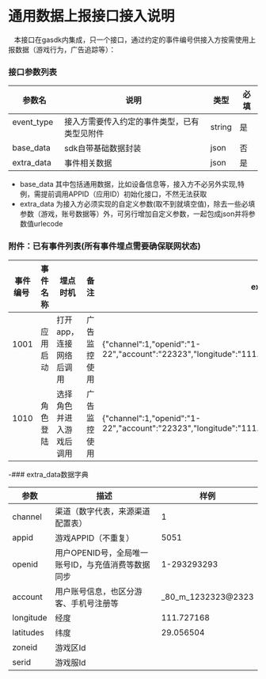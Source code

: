 通用数据上报接口接入说明
=========================
    本接口在gasdk内集成，只一个接口，通过约定的事件编号供接入方按需使用上报数据（游戏行为，广告追踪等）：

### 接口参数列表

| 参数名   | 说明   | 类型   | 必填 |
|----------|--------|--------|------|
| event_type   | 接入方需要传入约定的事件类型，已有类型见附件 | string | 是 |
| base_data   | sdk自带基础数据封装 | json | 否  |
| extra_data   | 事件相关数据| json | 是 |

* base_data 其中包括通用数据，比如设备信息等，接入方不必另外实现,特例，需提前调用APPID（应用ID）初始化接口，不然无法获取
* extra_data 为接入方必须实现的自定义参数(取不到就填空值)，除去一些必填参数（游戏，账号数据等）外，可另行增加自定义参数，一起包成json并将参数值urlecode

### 附件：已有事件列表(所有事件埋点需要确保联网状态)
| 事件编号  | 事件名称 | 埋点时机 | 备注 | extra_data必填参数
|----------|--------|--------|------|------|
| 1001   | 应用启动 | 打开app，连接网络后调用 | 广告监控使用 | {"channel":1,"openid":"1-22","account":"22323","longitude":"111.727168","latitudes":"29.056504"}
| 1010   | 角色登陆 | 选择角色并进入游戏后调用 | 广告监控使用 | {"channel":1,"openid":"1-22","account":"22323","longitude":"111.727168","latitudes":"29.056504","zoneid":1,"servid":2}

-### extra_data数据字典
 
 |参数|描述|样例|
 |---|---|---|
 |channel|渠道（数字代表，来源渠道配置表）|1|
 |appid|游戏APPID（不重复）|5051|
 |openid|用户OPENID号，全局唯一账号ID，与充值消费等数据同步|1-293293293|
 |account|用户账号信息，也区分游客、手机号注册等| _80_m_1232323@2323 |
 |longitude|经度|111.727168|
 |latitudes|纬度|29.056504|
 |zoneid|游戏区Id||
 |serid|游戏服Id||
